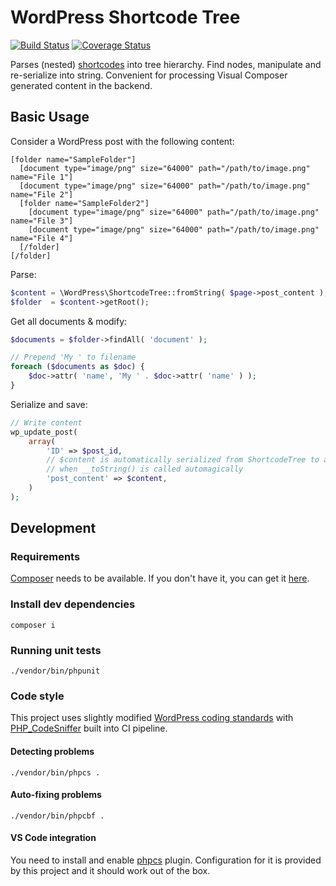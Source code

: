 # WordPress Shortcode Tree

[![Build Status](https://travis-ci.org/unematiii/wp-shortcode-tree.svg?branch=develop)](https://travis-ci.org/unematiii/wp-shortcode-tree)
[![Coverage Status](https://coveralls.io/repos/github/unematiii/wp-shortcode-tree/badge.svg?branch=develop)](https://coveralls.io/github/unematiii/wp-shortcode-tree)

Parses (nested) [shortcodes](https://codex.wordpress.org/Shortcode_API) into tree hierarchy. Find nodes, manipulate and re-serialize into string. Convenient for processing Visual Composer generated content in the backend.

## Basic Usage

Consider a WordPress post with the following content:

```
[folder name="SampleFolder"]
  [document type="image/png" size="64000" path="/path/to/image.png" name="File 1"]
  [document type="image/png" size="64000" path="/path/to/image.png" name="File 2"]
  [folder name="SampleFolder2"]
    [document type="image/png" size="64000" path="/path/to/image.png" name="File 3"]
    [document type="image/png" size="64000" path="/path/to/image.png" name="File 4"]
  [/folder]
[/folder]
```

Parse:

```php
$content = \WordPress\ShortcodeTree::fromString( $page->post_content );
$folder  = $content->getRoot();
```

Get all documents & modify:

```php
$documents = $folder->findAll( 'document' );

// Prepend 'My ' to filename
foreach ($documents as $doc) {
    $doc->attr( 'name', 'My ' . $doc->attr( 'name' ) );
}
```

Serialize and save:

```php
// Write content
wp_update_post(
    array(
        'ID' => $post_id,
        // $content is automatically serialized from ShortcodeTree to a string
        // when __toString() is called automagically
        'post_content' => $content,
    )
);
```

## Development

### Requirements

[Composer](https://getcomposer.org/) needs to be available. If you don't have it, you can get it [here](https://getcomposer.org/download/).

### Install dev dependencies

```
composer i
```

### Running unit tests

```
./vendor/bin/phpunit
```

### Code style

This project uses slightly modified [WordPress coding standards](https://make.wordpress.org/core/handbook/best-practices/coding-standards/php/) with [PHP_CodeSniffer](https://github.com/squizlabs/PHP_CodeSniffer) built into CI pipeline.

#### Detecting problems

```
./vendor/bin/phpcs .
```

#### Auto-fixing problems

```
./vendor/bin/phpcbf .
```

#### VS Code integration

You need to install and enable [phpcs](https://marketplace.visualstudio.com/items?itemName=ikappas.phpcs) plugin. Configuration for it is provided by this project and it should work out of the box.
